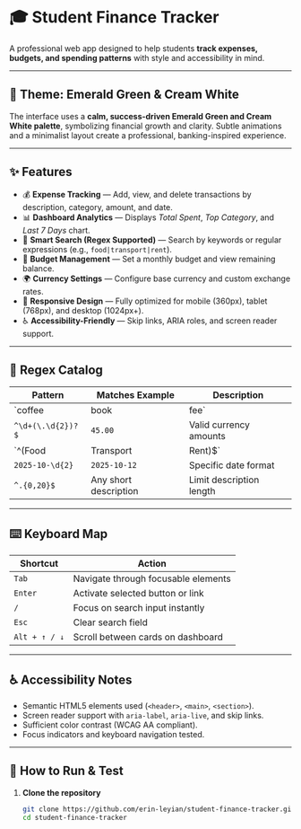 # 🎓 Student Finance Tracker

A professional web app designed to help students **track expenses, budgets, and spending patterns** with style and accessibility in mind.

---

## 🌿 Theme: Emerald Green & Cream White
The interface uses a **calm, success-driven Emerald Green and Cream White palette**, symbolizing financial growth and clarity. Subtle animations and a minimalist layout create a professional, banking-inspired experience.

---

## ✨ Features

- 💰 **Expense Tracking** — Add, view, and delete transactions by description, category, amount, and date.  
- 📊 **Dashboard Analytics** — Displays *Total Spent*, *Top Category*, and *Last 7 Days* chart.  
- 🧠 **Smart Search (Regex Supported)** — Search by keywords or regular expressions (e.g., `food|transport|rent`).  
- 📅 **Budget Management** — Set a monthly budget and view remaining balance.  
- 🌍 **Currency Settings** — Configure base currency and custom exchange rates.  
- 🧩 **Responsive Design** — Fully optimized for mobile (360px), tablet (768px), and desktop (1024px+).  
- ♿ **Accessibility-Friendly** — Skip links, ARIA roles, and screen reader support.

---

## 🧩 Regex Catalog

| Pattern | Matches Example | Description |
|----------|-----------------|--------------|
| `coffee|book|fee` | *coffee* → finds “coffee” or “book” | Multiple keyword search |
| `^\d+(\.\d{2})?$` | `45.00` | Valid currency amounts |
| `^(Food|Transport|Rent)$` | `Food` | Category exact match |
| `2025-10-\d{2}` | `2025-10-12` | Specific date format |
| `^.{0,20}$` | Any short description | Limit description length |

---

## ⌨️ Keyboard Map

| Shortcut | Action |
|-----------|--------|
| `Tab` | Navigate through focusable elements |
| `Enter` | Activate selected button or link |
| `/` | Focus on search input instantly |
| `Esc` | Clear search field |
| `Alt + ↑ / ↓` | Scroll between cards on dashboard |

---

## ♿ Accessibility Notes

- Semantic HTML5 elements used (`<header>`, `<main>`, `<section>`).  
- Screen reader support with `aria-label`, `aria-live`, and skip links.  
- Sufficient color contrast (WCAG AA compliant).  
- Focus indicators and keyboard navigation tested.

---

## 🧪 How to Run & Test

1. **Clone the repository**
   ```bash
   git clone https://github.com/erin-leyian/student-finance-tracker.git
   cd student-finance-tracker
